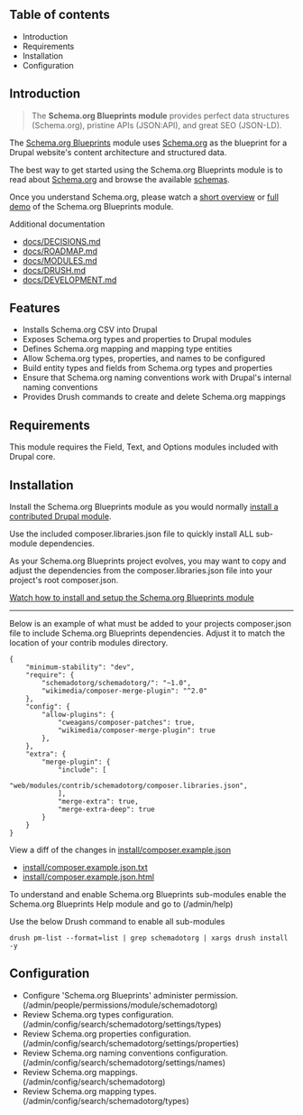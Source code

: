 Table of contents
-----------------

* Introduction
* Requirements
* Installation
* Configuration


Introduction
------------

> The **Schema.org Blueprints module** provides perfect data structures (Schema.org),
> pristine APIs (JSON:API), and great SEO (JSON-LD).

The [Schema.org Blueprints](https://www.drupal.org/project/schemadotorg) module
uses [Schema.org](https://schema.org) as the blueprint for a Drupal website's
content architecture and structured data.

The best way to get started using the Schema.org Blueprints module is to read
about [Schema.org](https://schema.org) and browse the available
[schemas](https://schema.org/docs/schemas.html).

Once you understand Schema.org, please watch a
[short overview](https://youtu.be/XkZP6QjJkWs) or
[full demo](https://youtu.be/_kk97O1SEw0) of the Schema.org Blueprints module.

Additional documentation

- [docs/DECISIONS.md](https://git.drupalcode.org/project/schemadotorg/-/blob/1.0.x/docs/DECISIONS.md)
- [docs/ROADMAP.md](https://git.drupalcode.org/project/schemadotorg/-/blob/1.0.x/docs/ROADMAP.md)
- [docs/MODULES.md](https://git.drupalcode.org/project/schemadotorg/-/blob/1.0.x/docs/MODULES.md)
- [docs/DRUSH.md](https://git.drupalcode.org/project/schemadotorg/-/blob/1.0.x/docs/DRUSH.md)
- [docs/DEVELOPMENT.md](https://git.drupalcode.org/project/schemadotorg/-/blob/1.0.x/docs/DEVELOPMENT.md)


Features
--------

- Installs Schema.org CSV into Drupal
- Exposes Schema.org types and properties to Drupal modules
- Defines Schema.org mapping and mapping type entities
- Allow Schema.org types, properties, and names to be configured
- Build entity types and fields from Schema.org types and properties
- Ensure that Schema.org naming conventions work with Drupal's internal
  naming conventions
- Provides Drush commands to create and delete Schema.org mappings


Requirements
------------

This module requires the Field, Text, and Options modules included with
Drupal core.


Installation
------------

Install the Schema.org Blueprints module as you would normally
[install a contributed Drupal module](https://www.drupal.org/node/1897420).

Use the included composer.libraries.json file to quickly install ALL 
sub-module dependencies.

As your Schema.org Blueprints project evolves, you may want to copy and adjust
the dependencies from the composer.libraries.json file into your project's
root composer.json.

[Watch how to install and setup the Schema.org Blueprints module](https://www.youtube.com/watch?v=Dludw8Eomh4)

---

Below is an example of what must be added to your projects composer.json file
to include Schema.org Blueprints dependencies. Adjust it to match the location 
of your contrib modules directory.

```
{
    "minimum-stability": "dev",
    "require": {
        "schemadotorg/schemadotorg/": "~1.0",
        "wikimedia/composer-merge-plugin": "^2.0"
    },
    "config": {
        "allow-plugins": {
            "cweagans/composer-patches": true,
            "wikimedia/composer-merge-plugin": true
        },
    },
    "extra": {
        "merge-plugin": {
            "include": [
                "web/modules/contrib/schemadotorg/composer.libraries.json",
            ],
            "merge-extra": true,
            "merge-extra-deep": true
        }
    }
}
```

View a diff of the changes in [install/composer.example.json](install/composer.example.json)

- [install/composer.example.json.txt](install/composer.example.json.txt)
- [install/composer.example.json.html](install/composer.example.json.html)

To understand and enable Schema.org Blueprints sub-modules
enable the Schema.org Blueprints Help module and go to (/admin/help)

Use the below Drush command to enable all sub-modules

```
drush pm-list --format=list | grep schemadotorg | xargs drush install -y
```


Configuration
-------------

- Configure 'Schema.org Blueprints' administer permission.  
  (/admin/people/permissions/module/schemadotorg)
- Review Schema.org types configuration.  
  (/admin/config/search/schemadotorg/settings/types)
- Review Schema.org properties configuration.  
  (/admin/config/search/schemadotorg/settings/properties)
- Review Schema.org naming conventions configuration.  
  (/admin/config/search/schemadotorg/settings/names)
- Review Schema.org mappings.  
  (/admin/config/search/schemadotorg)
- Review Schema.org mapping types.  
  (/admin/config/search/schemadotorg/types)

